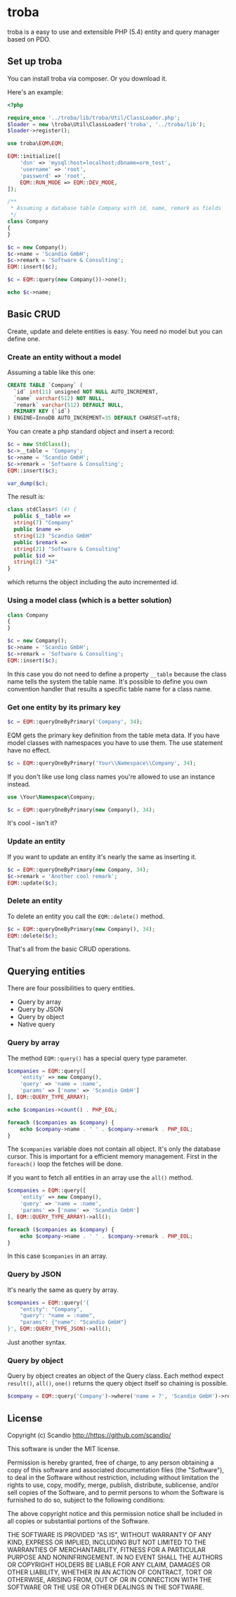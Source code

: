 troba
=====

troba is a easy to use and extensible PHP (5.4) entity and query manager based on PDO.

## Set up troba

You can install troba via composer. Or you download it.

Here's an example:
```php
<?php

require_once '../troba/lib/troba/Util/ClassLoader.php';
$loader = new \troba\Util\ClassLoader('troba', '../troba/lib');
$loader->register();

use troba\EQM\EQM;

EQM::initialize([
    'dsn' => 'mysql:host=localhost;dbname=orm_test',
    'username' => 'root',
    'password' => 'root',
    EQM::RUN_MODE => EQM::DEV_MODE,
]);

/**
 * Assuming a database table Company with id, name, remark as fields
 */
class Company
{
}

$c = new Company();
$c->name = 'Scandio GmbH';
$c->remark = 'Software & Consulting';
EQM::insert($c);

$c = EQM::query(new Company())->one();

echo $c->name;
```

## Basic CRUD

Create, update and delete entities is easy. You need no model but you can define one.

### Create an entity without a model

Assuming a table like this one:

```sql
CREATE TABLE `Company` (
  `id` int(11) unsigned NOT NULL AUTO_INCREMENT,
  `name` varchar(512) NOT NULL,
  `remark` varchar(512) DEFAULT NULL,
  PRIMARY KEY (`id`)
) ENGINE=InnoDB AUTO_INCREMENT=35 DEFAULT CHARSET=utf8;
```

You can create a php standard object and insert a record:

```php
$c = new StdClass();
$c->__table = 'Company';
$c->name = 'Scandio GmbH';
$c->remark = 'Software & Consulting';
EQM::insert($c);

var_dump($c);
```
The result is:

```php
class stdClass#5 (4) {
  public $__table =>
  string(7) "Company"
  public $name =>
  string(12) "Scandio GmbH"
  public $remark =>
  string(21) "Software & Consulting"
  public $id =>
  string(2) "34"
}
```

which returns the object including the auto incremented id.

### Using a model class (which is a better solution)

```php
class Company
{
}

$c = new Company();
$c->name = 'Scandio GmbH';
$c->remark = 'Software & Consulting';
EQM::insert($c);
```

In this case you do not need to define a property `__table` because the class name
tells the system the table name. It's possible to define you own convention handler
that results a specific table name for a class name.

### Get one entity by its primary key

```php
$c = EQM::queryOneByPrimary('Company', 34);
```

EQM gets the primary key definition from the table meta data. If you have model classes
with namespaces you have to use them. The use statement have no effect.

```php
$c = EQM::queryOneByPrimary('Your\\Namespace\\Company', 34);
```

If you don't like use long class names you're allowed to use an instance instead.

```php
use \Your\Namespace\Company;

$c = EQM::queryOneByPrimary(new Company(), 34);
```

It's cool - isn't it?

### Update an entity

If you want to update an entity it's nearly the same as inserting it.

```php
$c = EQM::queryOneByPrimary(new Company, 34);
$c->remark = 'Another cool remark';
EQM::update($c);
```

### Delete an entity

To delete an entity you call the `EQM::delete()` method.

```php
$c = EQM::queryOneByPrimary(new Company(), 34);
EQM::delete($c);
```

That's all from the basic CRUD operations.

## Querying entities

There are four possibilities to query entities.

* Query by array
* Query by JSON
* Query by object
* Native query

### Query by array

The method `EQM::query()` has a special query type parameter.

```php
$companies = EQM::query([
    'entity' => new Company(),
    'query' => 'name = :name',
    'params' => ['name' => 'Scandio GmbH']
], EQM::QUERY_TYPE_ARRAY);

echo $companies->count() . PHP_EOL;

foreach ($companies as $company) {
    echo $company->name . ' ' . $company->remark . PHP_EOL;
}
```

The `$companies` variable does not contain all object. It's only the database cursor.
This is important for a efficient memory management. First in the `foreach()` loop the
fetches will be done.

If you want to fetch all entities in an array use the `all()` method.

```php
$companies = EQM::query([
    'entity' => new Company(),
    'query' => 'name = :name',
    'params' => ['name' => 'Scandio GmbH']
], EQM::QUERY_TYPE_ARRAY)->all();

foreach ($companies as $company) {
    echo $company->name . ' ' . $company->remark . PHP_EOL;
}
```

In this case `$companies` in an array.

### Query by JSON

It's nearly the same as query by array.

```php
$companies = EQM::query('{
    "entity": "Company",
    "query": "name = :name",
    "params": {"name": "Scandio GmbH"}
}', EQM::QUERY_TYPE_JSON)->all();
```

Just another syntax.

### Query by object

Query by object creates an object of the Query class. Each method expect `result()`,
`all()`, `one()` returns the query object itself so chaining is possible.

```php
$company = EQM::query('Company')->where('name = ?', 'Scandio GmbH')->result()->one();
```



## License

Copyright (c) Scandio <http://https://github.com/scandio/>

This software is under the MIT license.

Permission is hereby granted, free of charge, to any person obtaining a copy
of this software and associated documentation files (the "Software"), to deal
in the Software without restriction, including without limitation the rights
to use, copy, modify, merge, publish, distribute, sublicense, and/or sell
copies of the Software, and to permit persons to whom the Software is furnished
to do so, subject to the following conditions:

The above copyright notice and this permission notice shall be included in all
copies or substantial portions of the Software.

THE SOFTWARE IS PROVIDED "AS IS", WITHOUT WARRANTY OF ANY KIND, EXPRESS OR
IMPLIED, INCLUDING BUT NOT LIMITED TO THE WARRANTIES OF MERCHANTABILITY,
FITNESS FOR A PARTICULAR PURPOSE AND NONINFRINGEMENT. IN NO EVENT SHALL THE
AUTHORS OR COPYRIGHT HOLDERS BE LIABLE FOR ANY CLAIM, DAMAGES OR OTHER
LIABILITY, WHETHER IN AN ACTION OF CONTRACT, TORT OR OTHERWISE, ARISING FROM,
OUT OF OR IN CONNECTION WITH THE SOFTWARE OR THE USE OR OTHER DEALINGS IN
THE SOFTWARE.
